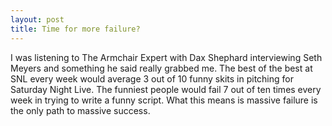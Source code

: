 ```yaml
---
layout: post
title: Time for more failure?
---
```

I was listening to The Armchair Expert with Dax Shephard interviewing Seth Meyers and something he said really grabbed me.  The best of the best
at SNL every week would average 3 out of 10 funny skits in pitching for Saturday Night Live.  The funniest people would fail 7 out of ten times every week in trying to write a funny script.  What this means
is massive failure is the only path to massive success.  
